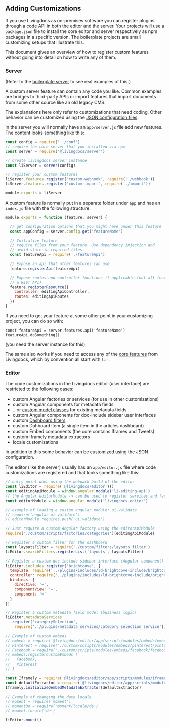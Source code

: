 ## Adding Customizations

If you use Livingdocs as on-premises software you can register plugins through a code API in both the editor and the server. Your projects will use a `package.json` file to install the core editor and server respectively as npm packages in a specific version.
The boilerplate projects are small customizing setups that illustrate this.

This document gives an overview of how to register custom features without going into detail on how to write any of them.

### Server

(Refer to the [boilerplate server](https://github.com/livingdocsIO/livingdocs-server-boilerplate) to see real examples of this.)

A custom server feature can contain any code you like. Common examples are bridges to third-party APIs or import features that import documents from some other source like an old legacy CMS.

The explanations here only refer to customizations that need coding. Other behavior can be customized using the [JSON configuration files](../reference-docs/server-configuration/config.md).

In the server you will normally have an `app/server.js` file add new features. The content looks something like this:
```js
const config = require('../conf')
// require the core server that you installed via npm
const server = require('@livingdocs/server')

// Create livingdocs server instance
const liServer = server(config)

// register your custom features
liServer.features.register('custom-webhook', require('./webhook'))
liServer.features.register('custom-import', require('./import'))

module.exports = liServer
```

A custom feature is normally put in a separate folder under `app` and has an `index.js` file with the following structure.

```js
module.exports = function (feature, server) {

  // get configuration options that you might have under this feature
  const appConfig = server.config.get('featureName')

  // Initialize feature
  // require files from your feature. Use dependency injection and
  // avoid state in required files.
  const featureApi = require('./featureApi')

  // Expose an api that other features can use
  feature.registerApi(featureApi)

  // Expose routes and controller functions if applicable (not all features need
  // a REST API)
  feature.registerResource({
    controller: editingApiController,
    routes: editingApiRoutes
  })
}
```

If you need to get your feature at some other point in your customizing project, you can do so with:
```
const featureApi = server.features.api('featureName')
featureApi.doSomething()
```
(you need the server instance for this)

The same also works if you need to access any of the [core features](https://github.com/livingdocsIO/livingdocs-server/tree/master/app/features) from Livingdocs, which by convention all start with `li-`.

### Editor

The code customizations in the Livingdocs editor (user interface) are restricted to the following cases:
- custom Angular factories or services (for use in other customizations)
- custom Angular components for metadata fields
- .. or [custom model classes](../reference-docs/editor-configuration/metadata.html) for existing metadata fields
- custom Angular components for doc-include sidebar user interfaces
- custom [Dashboard filters](../reference-docs/editor-configuration/menu-and-dashboards.md)
- custom Dahboard item (a single item in the articles dashboard)
- custom Embed components (the core contains Iframes and Tweets)
- custom Iframely metadata extractors
- locale customizations

In addition to this some behavior can be customized using the JSON configuration.

The editor (like the server) usually has an `app/editor.js` file where code customizations are registered and that looks something like this:
```js
// entry point when using the webpack build of the editor
const liEditor = require('@livingdocs/editor')()
const editingApiModule = window.angular.module('li-editing-api')
// the Angular editorModule -> can be used to register services and factories
const editorModule = window.angular.module('livingdocs-editor')

// example of loading a custom angular module: ui-validate
// require('angular-ui-validate')
// editorModule.requires.push('ui.validate')

// Just require a custom Angular factory using the editorApiModule
require('./custom/scripts/factories/categories')(editingApiModule)

// Register a custom filter for the dashboard
const layoutsFilter = require('./custom/filters/layouts_filter')
liEditor.searchFilters.registerList('layouts', layoutsFilter)

// Register a custom doc-include sidebar interface (Angular component)
liEditor.includes.register('brightcove', {
  template: require('../plugins/includes/ld-brightcove-include/brightcove_include_template.html'),
  controller: require('../plugins/includes/ld-brightcove-include/brightcove_include_controller'),
  bindings: {
    directive: '=',
    componentView: '=',
    component: '='
  }
})

// Register a custom metadata field model (business logic)
liEditor.metadataServices
  .register('categorySelection',
    require('../plugins/metadata_services/category_selection_service'))

// Example of custom embeds
// embeds = require('@livingdocs/editor/app/scripts/modules/embeds/embeds')
// Pinterest = require('./custom/scripts/modules/embeds/pinterest/pinterest')
// Facebook = require('./custom/scripts/modules/embeds/facebook/facebook')
// embeds.registerCustomEmbeds [
//   Facebook,
//   Pinterest
// ]

const Iframely = require('@livingdocs/editor/app/scripts/modules/iframely')
const defaultExtractor = require('@livingdocs/editor/app/scripts/modules/iframely/default_metadata_extractor')
Iframely.initializeOembedMetadataExtractor(defaultExtractor)

// Example of changing the date locale
// moment = require('moment')
// momentDe = require('moment/locale/de')
// moment.locale('de')

liEditor.mount()
```
